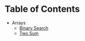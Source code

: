 # Table of Contents

- Arrays
  - [Binary Search](binary-search.md)
  - [Two Sum](leet-code/1.Two-Sum.md)